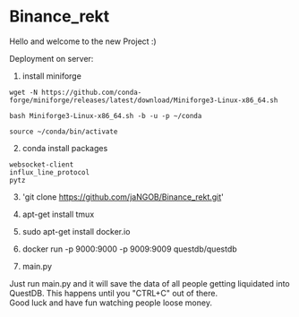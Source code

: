 # Binance_rekt

Hello and welcome to the new Project :) 


Deployment on server:


1. install miniforge 
```
wget -N https://github.com/conda-forge/miniforge/releases/latest/download/Miniforge3-Linux-x86_64.sh

bash Miniforge3-Linux-x86_64.sh -b -u -p ~/conda

source ~/conda/bin/activate
```
2. conda install packages
```
websocket-client  
influx_line_protocol  
pytz
```
3. 'git clone https://github.com/jaNGOB/Binance_rekt.git'

4. apt-get install tmux

5. sudo apt-get install docker.io
6. docker run -p 9000:9000 -p 9009:9009 questdb/questdb
7. main.py


Just run main.py and it will save the data of all people getting liquidated into QuestDB. 
This happens until you "CTRL+C" out of there.  
Good luck and have fun watching people loose money.
